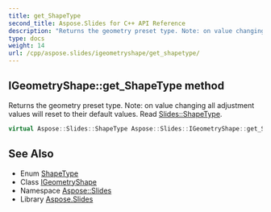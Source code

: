 ```yaml
---
title: get_ShapeType
second_title: Aspose.Slides for C++ API Reference
description: "Returns the geometry preset type. Note: on value changing all adjustment values will reset to their default values. Read Slides::ShapeType."
type: docs
weight: 14
url: /cpp/aspose.slides/igeometryshape/get_shapetype/
---
```

## IGeometryShape::get_ShapeType method


Returns the geometry preset type. Note: on value changing all adjustment values will reset to their default values. Read [Slides::ShapeType](../../shapetype/).

```cpp
virtual Aspose::Slides::ShapeType Aspose::Slides::IGeometryShape::get_ShapeType()=0
```

## See Also

* Enum [ShapeType](../../shapetype/)
* Class [IGeometryShape](../)
* Namespace [Aspose::Slides](../../)
* Library [Aspose.Slides](../../../)
